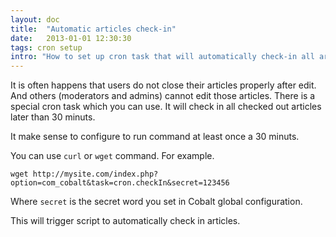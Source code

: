 ```yaml
---
layout: doc
title:  "Automatic articles check-in"
date:   2013-01-01 12:30:30
tags: cron setup
intro: "How to set up cron task that will automatically check-in all articles for last 30 minutes"
---
```

It is often happens that users do not close their articles properly after edit. And others (moderators and admins) cannot edit those articles. There is a special cron task which you can use. It will check in all checked out articles later than 30 minuts.

It make sense to configure to run command at least once a 30 minuts.

You can use `curl` or `wget` command. For example.

    wget http://mysite.com/index.php?option=com_cobalt&task=cron.checkIn&secret=123456

Where `secret` is the secret word you set in Cobalt global configuration.

This will trigger script to automatically check in articles.